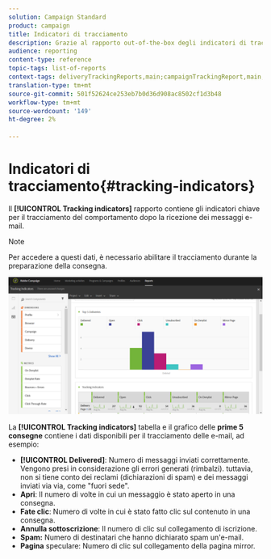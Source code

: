 ```yaml
---
solution: Campaign Standard
product: campaign
title: Indicatori di tracciamento
description: Grazie al rapporto out-of-the-box degli indicatori di tracciamento, scopri il comportamento dei clienti che ricevono i messaggi e-mail.
audience: reporting
content-type: reference
topic-tags: list-of-reports
context-tags: deliveryTrackingReports,main;campaignTrackingReport,main;programTrackingReport,main
translation-type: tm+mt
source-git-commit: 501f52624ce253eb7b0d36d908ac8502cf1d3b48
workflow-type: tm+mt
source-wordcount: '149'
ht-degree: 2%

---
```



# Indicatori di tracciamento{#tracking-indicators}

Il **[!UICONTROL Tracking indicators]** rapporto contiene gli indicatori chiave per il tracciamento del comportamento dopo la ricezione dei messaggi e-mail.

>[!NOTE]
>
>Per accedere a questi dati, è necessario abilitare il tracciamento durante la preparazione della consegna.

![](assets/delivery_reports_2.png)

La **[!UICONTROL Tracking indicators]** tabella e il grafico delle **prime 5 consegne** contiene i dati disponibili per il tracciamento delle e-mail, ad esempio:

* **[!UICONTROL Delivered]**: Numero di messaggi inviati correttamente. Vengono presi in considerazione gli errori generati (rimbalzi). tuttavia, non si tiene conto dei reclami (dichiarazioni di spam) e dei messaggi inviati via via, come &quot;fuori sede&quot;.
* **Apri**: Il numero di volte in cui un messaggio è stato aperto in una consegna.
* **Fate clic**: Numero di volte in cui è stato fatto clic sul contenuto in una consegna.
* **Annulla sottoscrizione**: Il numero di clic sul collegamento di iscrizione.
* **Spam:** Numero di destinatari che hanno dichiarato spam un&#39;e-mail.
* **Pagina** speculare: Numero di clic sul collegamento della pagina mirror.

